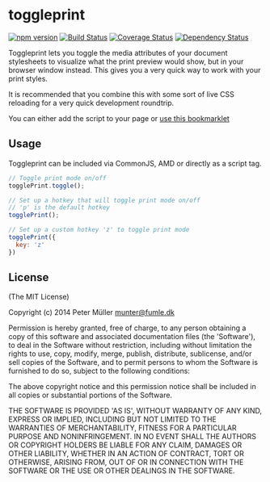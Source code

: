 toggleprint
===========

[![npm version](https://badge.fury.io/js/toggleprint.svg)](http://badge.fury.io/js/toggleprint)
[![Build Status](https://travis-ci.org/Munter/toggleprint.svg?branch=master)](https://travis-ci.org/Munter/toggleprint)
[![Coverage Status](https://img.shields.io/coveralls/Munter/toggleprint.svg?style=flat)](https://coveralls.io/r/Munter/toggleprint)
[![Dependency Status](https://david-dm.org/Munter/toggleprint.svg)](https://david-dm.org/Munter/toggleprint)

Toggleprint lets you toggle the media attributes of your document stylesheets to visualize what the print preview would show, but in your browser window instead.
This gives you a very quick way to work with your print styles.

It is recommended that you combine this with some sort of live CSS reloading for a very quick development roundtrip.

You can either add the script to your page or [use this bookmarklet](https://raw.githubusercontent.com/Munter/toggleprint/master/toggleprint.bookmarklet.js)

Usage
-----

Toggleprint can be included via CommonJS, AMD or directly as a script tag.


``` javascript
// Toggle print mode on/off
togglePrint.toggle();

// Set up a hotkey that will toggle print mode on/off
// 'p' is the default hotkey
togglePrint();

// Set up a custom hotkey 'z' to toggle print mode
togglePrint({
  key: 'z'
})
```


License
-------
(The MIT License)

Copyright (c) 2014 Peter Müller <munter@fumle.dk>

Permission is hereby granted, free of charge, to any person obtaining a copy of this software and associated documentation files (the 'Software'), to deal in the Software without restriction, including without limitation the rights to use, copy, modify, merge, publish, distribute, sublicense, and/or sell copies of the Software, and to permit persons to whom the Software is furnished to do so, subject to the following conditions:

The above copyright notice and this permission notice shall be included in all copies or substantial portions of the Software.

THE SOFTWARE IS PROVIDED 'AS IS', WITHOUT WARRANTY OF ANY KIND, EXPRESS OR IMPLIED, INCLUDING BUT NOT LIMITED TO THE WARRANTIES OF MERCHANTABILITY, FITNESS FOR A PARTICULAR PURPOSE AND NONINFRINGEMENT. IN NO EVENT SHALL THE AUTHORS OR COPYRIGHT HOLDERS BE LIABLE FOR ANY CLAIM, DAMAGES OR OTHER LIABILITY, WHETHER IN AN ACTION OF CONTRACT, TORT OR OTHERWISE, ARISING FROM, OUT OF OR IN CONNECTION WITH THE SOFTWARE OR THE USE OR OTHER DEALINGS IN THE SOFTWARE.
